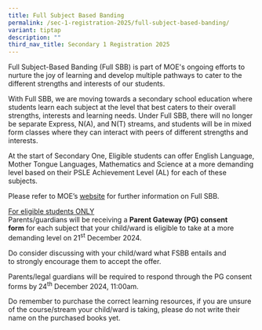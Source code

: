 ```yaml
---
title: Full Subject Based Banding
permalink: /sec-1-registration-2025/full-subject-based-banding/
variant: tiptap
description: ""
third_nav_title: Secondary 1 Registration 2025
---
```

<p>Full Subject-Based Banding (Full SBB) is part of MOE's ongoing efforts
to nurture the joy of learning and develop multiple pathways to cater to
the different strengths and interests of our students.</p>
<p>With Full SBB, we are moving towards a secondary school education where
students learn each subject at the level that best caters to their overall
strengths, interests and learning needs. Under Full SBB, there will no
longer be separate Express, N(A), and N(T) streams, and students will be
in mixed form classes where they can interact with peers of different strengths
and interests.</p>
<p>At the start of Secondary One, Eligible students can offer&nbsp;English
Language, Mother Tongue Languages, Mathematics and Science&nbsp;at a more
demanding level based on their PSLE Achievement Level (AL) for each of
these subjects.</p>
<p>Please refer to MOE’s <a href="https://www.moe.gov.sg/microsites/psle-fsbb/full-subject-based-banding/main.html" rel="noopener noreferrer nofollow" target="_blank">website</a> for
further information on Full SBB.</p>
<p><u>For eligible students ONLY</u>
<br>Parents/guardians will be receiving a&nbsp;<strong>Parent Gateway (PG) consent form</strong>&nbsp;for
each subject&nbsp;that your child/ward is eligible to take at a more demanding
level on&nbsp;21<sup>st</sup> December 2024.&nbsp;</p>
<p>Do&nbsp;consider discussing with your&nbsp;child/ward&nbsp;what FSBB entails
and to&nbsp;strongly encourage them to accept the offer.&nbsp;</p>
<p>Parents/legal guardians will be required to respond through the PG consent
forms by<strong>&nbsp;</strong>24<sup>th</sup> December 2024, 11:00am.</p>
<p>Do remember to purchase the correct learning resources, if you are unsure
of the course/stream your child/ward is taking, please do not write their
name on the purchased books yet.
<br>
<br>
</p>